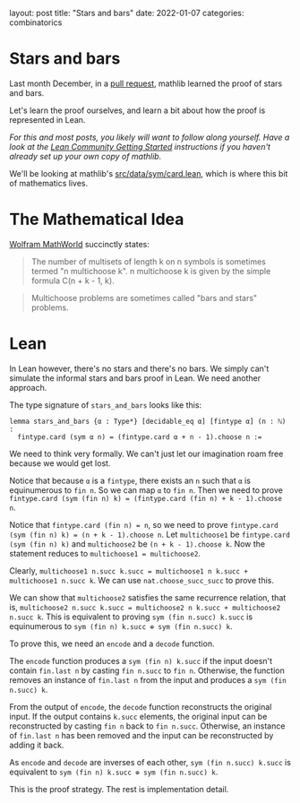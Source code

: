 layout: post
title: "Stars and bars"
date: 2022-01-07
categories: combinatorics

# Stars and bars

Last month December, in a [pull request](https://github.com/leanprover-community/mathlib/pull/11162), mathlib learned the proof of stars and bars.

Let's learn the proof ourselves, and learn a bit about how the proof is represented in Lean.

_For this and most posts, you likely will want to follow along yourself. Have a look at the [Lean Community Getting Started](https://leanprover-community.github.io/get_started.html) instructions if you haven't already set up your own copy of mathlib._

We'll be looking at mathlib's [src/data/sym/card.lean](https://github.com/leanprover-community/mathlib/blob/51069535ef130ef34349ee3123107a799a0de39c/src/data/sym/card.lean), which is where this bit of mathematics lives.

# The Mathematical Idea
[Wolfram MathWorld](https://mathworld.wolfram.com/Multichoose.html) succinctly states:
> The number of multisets of length k on n symbols is sometimes termed "n multichoose k". n multichoose k is given by the simple formula C(n + k - 1, k).

> Multichoose problems are sometimes called "bars and stars" problems.

# Lean
In Lean however, there's no stars and there's no bars. We simply can't simulate the informal stars and bars proof in Lean. We need another approach.

The type signature of `stars_and_bars` looks like this:
```lean
lemma stars_and_bars {α : Type*} [decidable_eq α] [fintype α] (n : ℕ) :
  fintype.card (sym α n) = (fintype.card α + n - 1).choose n :=
```

We need to think very formally. We can't just let our imagination roam free because we would get lost.

Notice that because `α` is a `fintype`, there exists an `n` such that `α` is equinumerous to `fin n`. So we can map `α` to `fin n`. Then we need to prove `fintype.card (sym (fin n) k) = (fintype.card (fin n) + k - 1).choose n`.

Notice that `fintype.card (fin n) = n`, so we need to prove `fintype.card (sym (fin n) k) = (n + k - 1).choose n`. Let `multichoose1` be `fintype.card (sym (fin n) k)` and `multichoose2` be `(n + k - 1).choose k`. Now the statement reduces to `multichoose1 = multichoose2`.

Clearly, `multichoose1 n.succ k.succ = multichoose1 n k.succ + multichoose1 n.succ k`. We can use `nat.choose_succ_succ` to prove this.

We can show that `multichoose2` satisfies the same recurrence relation, that is, `multichoose2 n.succ k.succ = multichoose2 n k.succ + multichoose2 n.succ k`. This is equivalent to proving `sym (fin n.succ) k.succ` is equinumerous to `sym (fin n) k.succ ⊕ sym (fin n.succ) k`.

To prove this, we need an `encode` and a `decode` function.

The `encode` function produces a `sym (fin n) k.succ` if the input doesn't contain `fin.last n` by casting `fin n.succ` to `fin n`. Otherwise, the function removes an instance of `fin.last n` from the input and produces a `sym (fin n.succ) k`.

From the output of `encode`, the `decode` function reconstructs the original input. If the output contains `k.succ` elements, the original input can be reconstructed by casting `fin n` back to `fin n.succ`. Otherwise, an instance of `fin.last n` has been removed and the input can be reconstructed by adding it back.

As `encode` and `decode` are inverses of each other, `sym (fin n.succ) k.succ` is equivalent to `sym (fin n) k.succ ⊕ sym (fin n.succ) k`.

This is the proof strategy. The rest is implementation detail.
